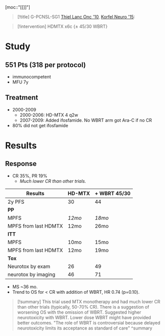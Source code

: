 [moc::"[[]]"]
>[!title]
> G-PCNSL-SG1 [Thiel Lanc Onc '10](https://www.sciencedirect.com/science/article/pii/S1470204510702291), [Korfel Neuro '15](https://n.neurology.org/content/84/12/1242.long):

>[!intervention]
> HDMTX x6c {± 45/30 WBRT}

# Study
## 551 Pts (318 per protocol)
- immunocompetent
- MFU 7y

## Treatment
- 2000-2009
	- 2000-2006: HD-MTX 4 q2w
	- 2007-2009: Added ifosfamide. No WBRT arm got Ara-C if no CR
- 80% did not get ifosfamide

# Results
## Response
- CR 35%, PR 19%
	- _Much lower CR than other trials._

| Results              | HD-MTX | + WBRT 45/30 |
| -------------------- | ------ | ------------ |
| 2y PFS               | 30     | 44           |
| **PP**               |        |              |
| MPFS                 | *12mo*   | *18mo*         |
| MPFS from last HDMTX | 12mo   | 26mo         |
| **ITT**              |        |              |
| MPFS                 | 10mo   | 15mo         |
| MPFS from last HDMTX | 12mo   | 19mo         |
| **Tox**              |        |              |
| Neurotox by exam     | 26     | 49           |
| neurotox by imaging   | 46     | 71             |

- MS ~36 mo.
- Trend to OS for < CR with addition of WBRT, HR 0.74 (p=0.10).
>[!summary]
> This trial used MTX monotherapy and had much lower CR than other trials (typically, 50-70% CR). There is a suggestion of worsening OS with the omission of WBRT. Suggested higher neurotoxicity with WBRT. Lower dose WBRT might have provided better outcomes.
"The role of WBRT is controversial because delayed neurotoxicity limits its acceptance as standard of care"
>^summary
